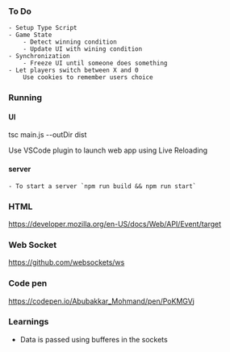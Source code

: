 ### To Do

    - Setup Type Script
    - Game State
        - Detect winning condition
        - Update UI with wining condition
    - Synchronization
        - Freeze UI until someone does something 
    - Let players switch between X and 0
        Use cookies to remember users choice

### Running

#### UI 
tsc main.js --outDir dist

Use VSCode plugin to launch web app using Live Reloading 
#### server
    - To start a server `npm run build && npm run start`

### HTML
https://developer.mozilla.org/en-US/docs/Web/API/Event/target

### Web Socket
https://github.com/websockets/ws

### Code pen
https://codepen.io/Abubakkar_Mohmand/pen/PoKMGVj

### Learnings
 - Data is passed using bufferes in the sockets
